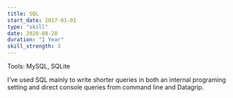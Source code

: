 ```yaml
---
title: SQL
start_date: 2017-01-01
type: "skill"
date: 2020-08-28
duration: "1 Year"
skill_strength: 3
---
```


Tools: MySQL, SQLite

I've used SQL mainly to write shorter queries in both an internal programing setting and
direct console queries from command line and Datagrip.